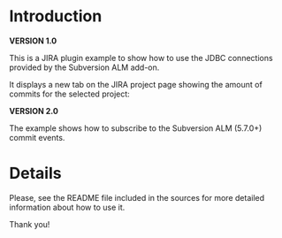 # Introduction #

**VERSION 1.0**

This is a JIRA plugin example to show how to use the JDBC connections provided by the Subversion ALM add-on.

It displays a new tab on the JIRA project page showing the amount of commits for the selected project:


**VERSION 2.0**

The example shows how to subscribe to the Subversion ALM (5.7.0+) commit events.

# Details #
Please, see the README file included in the sources for more detailed information about how to use it.

Thank you!